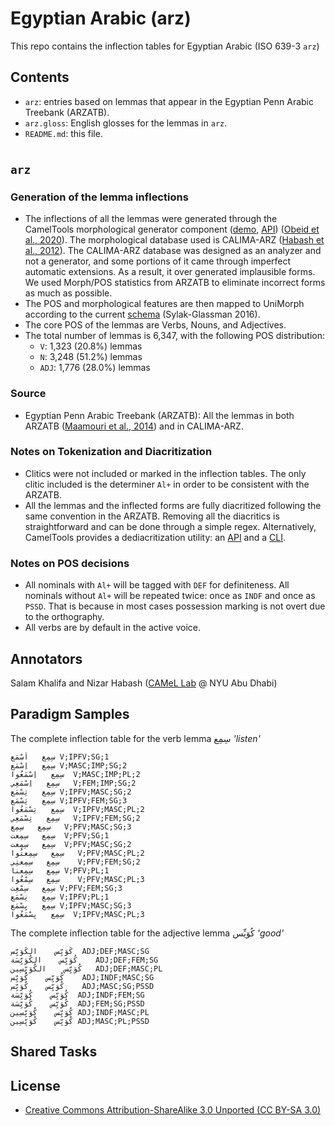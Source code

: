 # Egyptian Arabic (arz)

This repo contains the inflection tables for Egyptian Arabic (ISO 639-3 `arz`)

## Contents
- `arz`: entries based on lemmas that appear in the Egyptian Penn Arabic
  Treebank (ARZATB).
- `arz.gloss`: English glosses for the lemmas in `arz`.
- `README.md`: this file.

#

## `arz`

### Generation of the lemma inflections
- The inflections of all the lemmas were generated through the CamelTools morphological generator component
  ([demo](https://calimastar.abudhabi.nyu.edu/generator),
  [API](https://camel-tools.readthedocs.io/en/latest/api/morphology/generator.html))
  ([Obeid et al., 2020](https://www.aclweb.org/anthology/2020.lrec-1.868v2.pdf)).
  The morphological database used is
  CALIMA-ARZ ([Habash et al., 2012](https://www.aclweb.org/anthology/W12-2301.pdf)). The
  CALIMA-ARZ database was designed as an analyzer and not a generator, and some
  portions of it came through imperfect automatic extensions. As a result, it
  over generated implausible forms. We used Morph/POS statistics from ARZATB to
  eliminate incorrect forms as much as possible.
- The POS and morphological features are then mapped to UniMorph according to
  the current [schema](https://unimorph.github.io/doc/unimorph-schema.pdf)
  (Sylak-Glassman 2016).
- The core POS of the lemmas are Verbs, Nouns, and Adjectives.
- The total number of lemmas is 6,347, with the following POS distribution:
    - `V`: 1,323 (20.8%) lemmas
    - `N`: 3,248 (51.2%) lemmas
    - `ADJ`: 1,776 (28.0%) lemmas

### Source
- Egyptian Penn Arabic
  Treebank (ARZATB): All the lemmas in both ARZATB ([Maamouri et al., 2014](http://www.lrec-conf.org/proceedings/lrec2014/pdf/1145_Paper.pdf))
      and in CALIMA-ARZ.

### Notes on Tokenization and Diacritization
- Clitics were not included or marked in the inflection tables. The only clitic
  included is the determiner `Al+` in order to be consistent with the ARZATB.
- All the lemmas and the inflected forms are fully diacritized following the
  same convention in the ARZATB. Removing all the diacritics is straightforward and
  can be done through a simple regex. Alternatively, CamelTools provides a
  dediacritization utility: an
  [API](https://camel-tools.readthedocs.io/en/latest/api/utils/dediac.html)
 and a [CLI](https://camel-tools.readthedocs.io/en/latest/cli/camel_dediac.html).

### Notes on POS decisions
  - All nominals with `Al+` will be tagged with `DEF` for definiteness. All
    nominals without `Al+` will be repeated twice: once as `INDF` and once as
    `PSSD`. That is because in most cases possession marking is not
    overt due to the orthography.
  - All verbs are by default in the active voice.

## Annotators
Salam Khalifa and Nizar Habash ([CAMeL Lab](www.camel-lab.com) @ NYU Abu Dhabi)

## Paradigm Samples

The complete inflection table for the verb lemma سِمِع _'listen'_
```
سِمِع	اَسْمَع	V;IPFV;SG;1
سِمِع	اِسْمَع	V;MASC;IMP;SG;2
سِمِع	اِسْمَعُوا	V;MASC;IMP;PL;2
سِمِع	اِسْمَعِي	V;FEM;IMP;SG;2
سِمِع	تِسْمَع	V;IPFV;MASC;SG;2
سِمِع	تِسْمَع	V;IPFV;FEM;SG;3
سِمِع	تِسْمَعُوا	V;IPFV;MASC;PL;2
سِمِع	تِسْمَعِي	V;IPFV;FEM;SG;2
سِمِع	سِمِع	V;PFV;MASC;SG;3
سِمِع	سِمِعت	V;PFV;SG;1
سِمِع	سِمِعت	V;PFV;MASC;SG;2
سِمِع	سِمِعتُوا	V;PFV;MASC;PL;2
سِمِع	سِمِعتِي	V;PFV;FEM;SG;2
سِمِع	سِمِعنا	V;PFV;PL;1
سِمِع	سِمْعُوا	V;PFV;MASC;PL;3
سِمِع	سِمْعِت	V;PFV;FEM;SG;3
سِمِع	نِسْمَع	V;IPFV;PL;1
سِمِع	يِسْمَع	V;IPFV;MASC;SG;3
سِمِع	يِسْمَعُوا	V;IPFV;MASC;PL;3
```


The complete inflection table for the adjective lemma كُوَيِّس _'good'_
```
كُوَيِّس	الكُوَيِّس	ADJ;DEF;MASC;SG
كُوَيِّس	الكُوَيِّسَة	ADJ;DEF;FEM;SG
كُوَيِّس	الكُوَيِّسِين	ADJ;DEF;MASC;PL
كُوَيِّس	كُوَيِّس	ADJ;INDF;MASC;SG
كُوَيِّس	كُوَيِّس	ADJ;MASC;SG;PSSD
كُوَيِّس	كُوَيِّسَة	ADJ;INDF;FEM;SG
كُوَيِّس	كُوَيِّسَة	ADJ;FEM;SG;PSSD
كُوَيِّس	كُوَيِّسِين	ADJ;INDF;MASC;PL
كُوَيِّس	كُوَيِّسِين	ADJ;MASC;PL;PSSD

```

## Shared Tasks


## License
- [Creative Commons Attribution-ShareAlike 3.0 Unported (CC BY-SA 3.0)](https://creativecommons.org/licenses/by-sa/3.0/)
